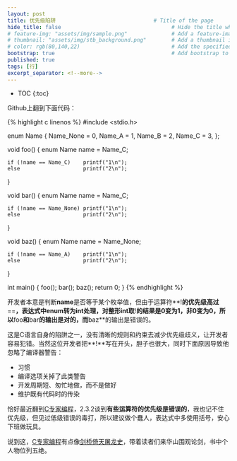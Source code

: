 ```yaml
---
layout: post
title: 优先级陷阱                               # Title of the page
hide_title: false                                   # Hide the title when displaying the post, but shown in lists of posts
# feature-img: "assets/img/sample.png"              # Add a feature-image to the post
# thumbnail: "assets/img/stb_background.png"        # Add a thumbnail image on blog view
# color: rgb(80,140,22)                             # Add the specified color as feature image, and change link colors in post
bootstrap: true                                     # Add bootstrap to the page
published: true
tags: [行]
excerpt_separator: <!--more-->
---
```


<!--more-->
* TOC
{:toc}

Github上翻到下面代码：

{% highlight c linenos %}
#include <stdio.h>

enum Name { 
    Name_None = 0, 
    Name_A = 1, 
    Name_B = 2, 
    Name_C = 3, 
};

void foo()
{
    enum Name name = Name_C;

    if (!name == Name_C)    printf("1\n");
    else                    printf("2\n");
}

void bar()
{
    enum Name name = Name_C;

    if (!name == Name_None) printf("1\n");
    else                    printf("2\n");
}

void baz()
{
    enum Name name = Name_None;

    if (!name == Name_A)    printf("1\n");
    else                    printf("2\n");
}

int main() 
{
    foo();
    bar();
    baz();
    return 0;
}
{% endhighlight %}

开发者本意是判断**name**是否等于某个枚举值，但由于运算符**!**的优先级高过**==**，表达式中enum转为int处理，对整形int取**!**的结果是0变为1，非0变为0，所以**foo**和**bar**的输出是对的，而**baz**的输出是错误的。

这是C语言自身的陷阱之一，没有清晰的规则和约束去减少优先级歧义，让开发者容易犯错。当然这位开发者把**!**写在开头，胆子也很大，同时下面原因导致他忽略了编译器警告：

* 习惯
* 编译选项关掉了此类警告
* 开发周期短、匆忙地做，而不是做好
* 维护既有代码时的传染

恰好最近翻到[C专家编程](https://book.douban.com/subject/2377310/)，2.3.2谈到**有些运算符的优先级是错误的**，我也记不住优先级，但见过低级错误的毒打，所以建议做个蠢人，表达式中多使用括号，安心下班做玩具。

说到这，[C专家编程](https://book.douban.com/subject/2377310/)有点像[剑桥倚天屠龙史](https://book.douban.com/subject/30287931/)，带着读者们来华山围观论剑，书中个人物位列五绝。